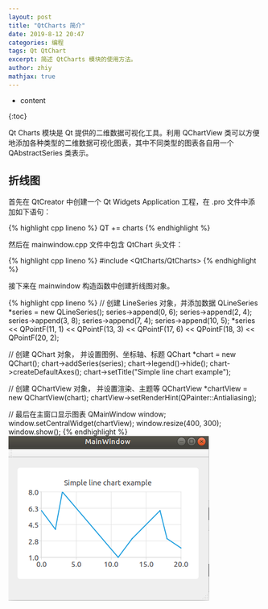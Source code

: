```yaml
---
layout: post
title: "QtCharts 简介"
date: 2019-8-12 20:47
categories: 编程
tags: Qt QtChart
excerpt: 简述 QtCharts 模块的使用方法。
author: zhiy
mathjax: true
---
```


* content

{:toc}

Qt Charts 模块是 Qt 提供的二维数据可视化工具。利用 QChartView 类可以方便地添加各种类型的二维数据可视化图表，其中不同类型的图表各自用一个 QAbstractSeries 类表示。

## 折线图

首先在 QtCreator 中创建一个 Qt Widgets Application 工程，在 .pro 文件中添加如下语句：

{% highlight cpp lineno %}
QT += charts
{% endhighlight %}

然后在 mainwindow.cpp 文件中包含 QtChart 头文件：

{% highlight cpp lineno %}
#include <QtCharts/QtCharts>
{% endhighlight %}

接下来在 mainwindow 构造函数中创建折线图对象。

{% highlight cpp lineno %}
// 创建 LineSeries 对象，并添加数据
QLineSeries *series = new QLineSeries();
series->append(0, 6);
series->append(2, 4);
series->append(3, 8);
series->append(7, 4);
series->append(10, 5);
*series << QPointF(11, 1) << QPointF(13, 3) << QPointF(17, 6) << QPointF(18, 3) << QPointF(20, 2);

// 创建 QChart 对象， 并设置图例、坐标轴、标题
QChart *chart = new QChart();
chart->addSeries(series);
chart->legend()->hide();
chart->createDefaultAxes();
chart->setTitle("Simple line chart example");

// 创建 QChartView 对象， 并设置渲染、主题等
QChartView *chartView = new QChartView(chart);
chartView->setRenderHint(QPainter::Antialiasing);

// 最后在主窗口显示图表
QMainWindow window;
window.setCentralWidget(chartView);
window.resize(400, 300);
window.show();
{% endhighlight %}
![](/images/QtCharts/linechart.png)
